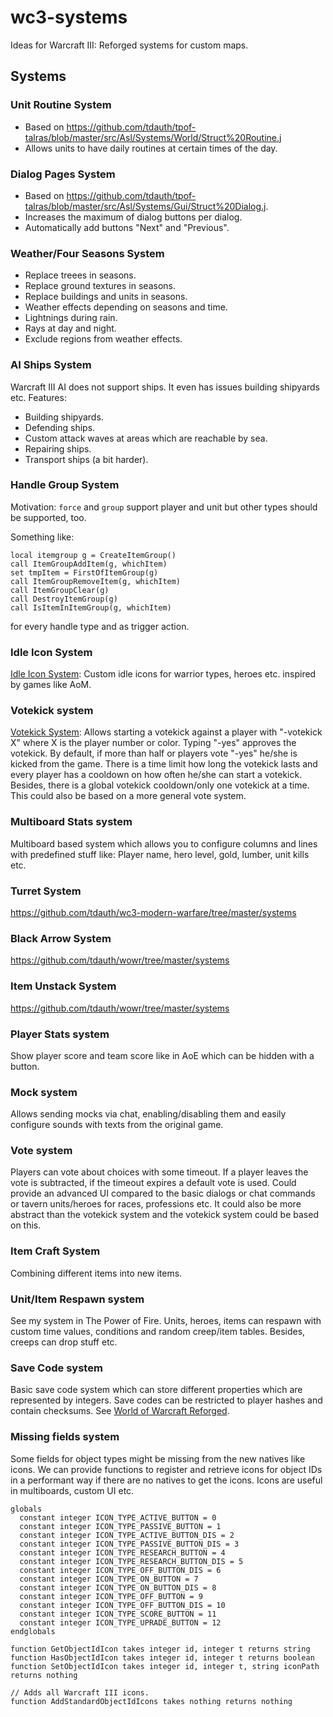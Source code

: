# wc3-systems

Ideas for Warcraft III: Reforged systems for custom maps.

## Systems

### Unit Routine System

- Based on https://github.com/tdauth/tpof-talras/blob/master/src/Asl/Systems/World/Struct%20Routine.j
- Allows units to have daily routines at certain times of the day.

### Dialog Pages System

- Based on https://github.com/tdauth/tpof-talras/blob/master/src/Asl/Systems/Gui/Struct%20Dialog.j.
- Increases the maximum of dialog buttons per dialog.
- Automatically add buttons "Next" and "Previous".


### Weather/Four Seasons System

- Replace treees in seasons.
- Replace ground textures in seasons.
- Replace buildings and units in seasons.
- Weather effects depending on seasons and time.
- Lightnings during rain.
- Rays at day and night.
- Exclude regions from weather effects.

### AI Ships System

Warcraft III AI does not support ships. It even has issues building shipyards etc.
Features:

* Building shipyards.
* Defending ships.
* Custom attack waves at areas which are reachable by sea.
* Repairing ships.
* Transport ships (a bit harder).

### Handle Group System

Motivation: `force` and `group` support player and unit but other types should be supported, too.

Something like:

```
local itemgroup g = CreateItemGroup()
call ItemGroupAddItem(g, whichItem)
set tmpItem = FirstOfItemGroup(g)
call ItemGroupRemoveItem(g, whichItem)
call ItemGroupClear(g)
call DestroyItemGroup(g)
call IsItemInItemGroup(g, whichItem)
```

for every handle type and as trigger action.

### Idle Icon System

[Idle Icon System](https://github.com/tdauth/wc3-idle-icon-system): Custom idle icons for warrior types, heroes etc. inspired by games like AoM.

### Votekick system

[Votekick System](https://github.com/tdauth/wc3-votekick-system): Allows starting a votekick against a player with "-votekick X" where X is the player number or color. Typing "-yes" approves the votekick. By default, if more than half or players vote "-yes" he/she is kicked from the game. There is a time limit how long the votekick lasts and every player has a cooldown on how often he/she can start a votekick. Besides, there is a global votekick cooldown/only one votekick at a time.
This could also be based on a more general vote system.

### Multiboard Stats system

Multiboard based system which allows you to configure columns and lines with predefined stuff like: Player name, hero level, gold, lumber, unit kills etc.

### Turret System

https://github.com/tdauth/wc3-modern-warfare/tree/master/systems

### Black Arrow System

https://github.com/tdauth/wowr/tree/master/systems

### Item Unstack System

https://github.com/tdauth/wowr/tree/master/systems

### Player Stats system

Show player score and team score like in AoE which can be hidden with a button.

### Mock system

Allows sending mocks via chat, enabling/disabling them and easily configure sounds with texts from the original game.

### Vote system

Players can vote about choices with some timeout. If a player leaves the vote is subtracted, if the timeout expires a default vote is used.
Could provide an advanced UI compared to the basic dialogs or chat commands or tavern units/heroes for races, professions etc.
It could also be more abstract than the votekick system and the votekick system could be based on this.


### Item Craft System

Combining different items into new items.

### Unit/Item Respawn system

See my system in The Power of Fire. Units, heroes, items can respawn with custom time values, conditions and random creep/item tables. Besides, creeps can drop stuff etc.

### Save Code system

Basic save code system which can store different properties which are represented by integers. Save codes can be restricted to player hashes and contain checksums. See [World of Warcraft Reforged](https://github.com/tdauth/wowr).

### Missing fields system

Some fields for object types might be missing from the new natives like icons.
We can provide functions to register and retrieve icons for object IDs in a performant way if there are no natives to get the icons.
Icons are useful in multiboards, custom UI etc.

```
globals
  constant integer ICON_TYPE_ACTIVE_BUTTON = 0
  constant integer ICON_TYPE_PASSIVE_BUTTON = 1
  constant integer ICON_TYPE_ACTIVE_BUTTON_DIS = 2
  constant integer ICON_TYPE_PASSIVE_BUTTON_DIS = 3
  constant integer ICON_TYPE_RESEARCH_BUTTON = 4
  constant integer ICON_TYPE_RESEARCH_BUTTON_DIS = 5
  constant integer ICON_TYPE_OFF_BUTTON_DIS = 6
  constant integer ICON_TYPE_ON_BUTTON = 7
  constant integer ICON_TYPE_ON_BUTTON_DIS = 8
  constant integer ICON_TYPE_OFF_BUTTON = 9
  constant integer ICON_TYPE_OFF_BUTTON_DIS = 10
  constant integer ICON_TYPE_SCORE_BUTTON = 11
  constant integer ICON_TYPE_UPRADE_BUTTON = 12
endglobals

function GetObjectIdIcon takes integer id, integer t returns string
function HasObjectIdIcon takes integer id, integer t returns boolean
function SetObjectIdIcon takes integer id, integer t, string iconPath returns nothing

// Adds all Warcraft III icons.
function AddStandardObjectIdIcons takes nothing returns nothing
```

